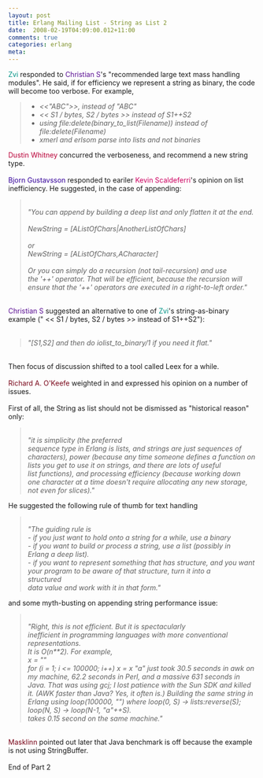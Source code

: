 ```yaml
---
layout: post
title: Erlang Mailing List - String as List 2
date:  2008-02-19T04:09:00.012+11:00
comments: true
categories: erlang
meta: 
---
```

<span class="HcCDpe"><span email="exta7@walla.com" class="EP8xU" style="color: rgb(0, 148, 134);">Zvi</span><span class="lDACoc"> responded to </span></span><span class="HcCDpe"><span email="chsu79@gmail.com" class="EP8xU" style="color: rgb(91, 16, 148);">Christian S</span></span><span class="HcCDpe"><span class="lDACoc">'s "recommended large text mass handling modules". He said, if for efficiency we  represent  a string as binary, the code will become too verbose. For example,</span></span><br /><blockquote style="font-style: italic;"><span class="HcCDpe"><span class="lDACoc"></span></span><ul><li> <<"ABC">>, instead of "ABC"</li><li> <<s1 s2="" bytes="">< </s1> S1 / bytes, S2 / bytes <s1 s2="" bytes="">>> instead of S1++S2</s1></li><li> using file:delete(binary_to_list(Filename)) instead of file:delete(Filename)</li><li> xmerl and erlsom parse into lists and not binaries</li></ul></blockquote><div id="1fhc" class="ArwC7c ckChnd"><span class="HcCDpe"><span email="dustin.whitney@gmail.com" class="EP8xU" style="color: rgb(185, 0, 56);">Dustin Whitney</span></span> concurred the verboseness, and recommend a new string type.<span class="HcCDpe"><span email="vychodil.hynek@gmail.com" class="EP8xU" style="color: rgb(132, 102, 0);"></span><span class="lDACoc"><br /><br /></span></span><span class="HcCDpe"><span email="bjorn@erix.ericsson.se" class="EP8xU" style="color: rgb(51, 0, 153);">Bjorn Gustavsson</span></span> responded to eariler <span class="HcCDpe"><span class="lDACoc"></span></span><span class="HcCDpe"><span email="kevin@scaldeferri.com" class="EP8xU" style="color: rgb(204, 0, 96);">Kevin Scaldeferri</span></span>'s opinion on list inefficiency. He suggested, in the case of appending:<br /><blockquote style="font-style: italic;"><br />"You can append by building a deep list and only flatten it at the end.<br /><br />  NewString = [AListOfChars|AnotherListOfChars]<br /><div id="1fi4" class="ArwC7c ckChnd"><br />or<br />  NewString = [AListOfChars,ACharacter]<br /><br />Or you can simply do a recursion (not tail-recursion) and use<br />the '++' operator. That will be efficient, because the recursion will<br />ensure that the '++' operators are executed in a right-to-left order."</div></blockquote><div id="1fi4" class="ArwC7c ckChnd"><br /><span class="HcCDpe"><span email="chsu79@gmail.com" class="EP8xU" style="color: rgb(91, 16, 148);">Christian S  </span></span>suggested an alternative to one of <span class="HcCDpe"><span email="exta7@walla.com" class="EP8xU" style="color: rgb(0, 148, 134);">Zvi</span><span class="lDACoc">'s string-as-binary example ("</span></span>  <<s1 s2="" bytes=""><  </s1> S1 / bytes, S2 / bytes >> <s1 s2="" bytes=""> instead of S1++S2")<span class="HcCDpe"><span class="lDACoc">:<br /></span></span><br /></s1><blockquote style="font-style: italic;">"[S1,S2] and then do iolist_to_binary/1 if you need it flat."</blockquote><br />Then focus of discussion shifted to a tool called Leex for a while.<br /><br /><span class="HcCDpe"><span email="ok@cs.otago.ac.nz" class="EP8xU" style="color: rgb(121, 6, 25);">Richard A. O'Keefe </span></span>weighted in and expressed his opinion on a number of issues.<br /><br />First of all, the String as list should not be dismissed as "historical reason" only:<br /><blockquote><br /><span style="font-style: italic;">"it is simplicity (the preferred</span><br /><span style="font-style: italic;">sequence type in Erlang is lists, and strings are just sequences of</span><br /><span style="font-style: italic;">characters), power (because any time someone defines a function on</span><br /><span style="font-style: italic;">lists you get to use it on strings, and there are *lots* of useful</span><br /><span style="font-style: italic;">list functions), and processing efficiency (because working down</span><br /><span style="font-style: italic;">one character at a time doesn't require allocating *any* new storage,</span><br /><span style="font-style: italic;">not even for slices)."</span></blockquote>He suggested the following rule of thumb for text handling<br /><blockquote style="font-style: italic;"><br />"The guiding rule is<br />- if you just want to hold onto a string for a while, use a binary<br />- if you want to build or process a string, use a list (possibly in<br />Erlang a deep list).<br />- if you want to represent something that has structure, and you want<br />your program to be aware of that structure, turn it into a<br />structured<br />data value and work with it in that form."</blockquote>and some myth-busting on appending string performance issue:<br /><blockquote style="font-style: italic;"><br />"Right, this is not efficient.  But it is spectacularly<br />inefficient in programming languages with more conventional<br />representations.<br />It is O(n**2).  For example,<br />  x = ""<br />  for (i = 1; i <= 100000; i++) x = x "a"  just took 30.5 seconds in awk on my machine, 62.2 seconds in Perl, and a massive 631 seconds in Java.  That was using gcj; I lost patience with the Sun SDK and killed it.  (AWK faster than Java?  Yes, it often is.) Building the same string in Erlang using        loop(100000, "") where        loop(0, S) -> lists:reverse(S);<br />  loop(N, S) -> loop(N-1, "a"++S).<br />takes 0.15 second on the same machine."</blockquote><br /><span class="HcCDpe"><span email="masklinn@masklinn.net" class="EP8xU" style="color: rgb(121, 6, 25);">Masklinn</span>  <span class="lDACoc">pointed out later that Java benchmark is off because the example is not using StringBuffer.<br /></span></span><br />End of Part 2<br /><br /></div></div><span class="HcCDpe"><span email="chsu79@gmail.com" class="EP8xU" style="color: rgb(91, 16, 148);"><br /></span></span>